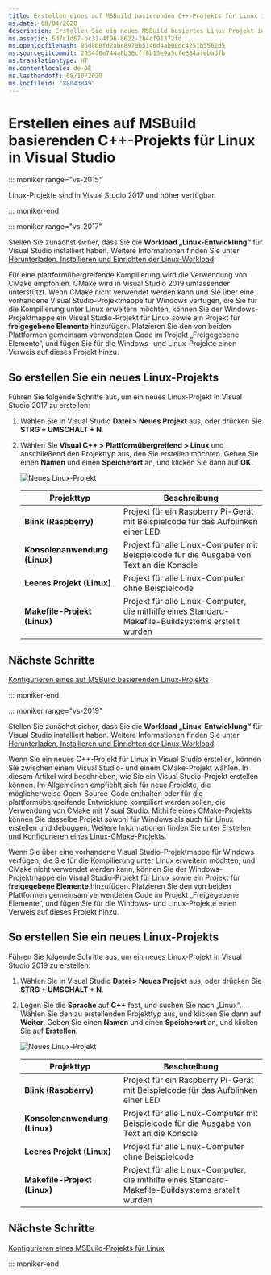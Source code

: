 ```yaml
---
title: Erstellen eines auf MSBuild basierenden C++-Projekts für Linux in Visual Studio
ms.date: 08/04/2020
description: Erstellen Sie ein neues MSBuild-basiertes Linux-Projekt in Visual Studio.
ms.assetid: 5d7c1d67-bc31-4f96-8622-2b4cf91372fd
ms.openlocfilehash: 86d8b8fd2abe8970b5146d4ab08dc4251b5562d5
ms.sourcegitcommit: 2034f8e744a8b36cff8b15e9a5cfe684afebadfb
ms.translationtype: HT
ms.contentlocale: de-DE
ms.lasthandoff: 08/10/2020
ms.locfileid: "88043849"
---
```

# <a name="create-a-linux-msbuild-c-project-in-visual-studio"></a>Erstellen eines auf MSBuild basierenden C++-Projekts für Linux in Visual Studio

::: moniker range="vs-2015"

Linux-Projekte sind in Visual Studio 2017 und höher verfügbar.

::: moniker-end

::: moniker range="vs-2017"

Stellen Sie zunächst sicher, dass Sie die **Workload „Linux-Entwicklung“** für Visual Studio installiert haben. Weitere Informationen finden Sie unter [Herunterladen, Installieren und Einrichten der Linux-Workload](download-install-and-setup-the-linux-development-workload.md).

Für eine plattformübergreifende Kompilierung wird die Verwendung von CMake empfohlen. CMake wird in Visual Studio 2019 umfassender unterstützt. Wenn CMake nicht verwendet werden kann und Sie über eine vorhandene Visual Studio-Projektmappe für Windows verfügen, die Sie für die Kompilierung unter Linux erweitern möchten, können Sie der Windows-Projektmappe ein Visual Studio-Projekt für Linux sowie ein Projekt für **freigegebene Elemente** hinzufügen. Platzieren Sie den von beiden Plattformen gemeinsam verwendeten Code im Projekt „Freigegebene Elemente“, und fügen Sie für die Windows- und Linux-Projekte einen Verweis auf dieses Projekt hinzu.

## <a name="to-create-a-new-linux-project"></a>So erstellen Sie ein neues Linux-Projekts

Führen Sie folgende Schritte aus, um ein neues Linux-Projekt in Visual Studio 2017 zu erstellen:

1. Wählen Sie in Visual Studio **Datei > Neues Projekt** aus, oder drücken Sie **STRG + UMSCHALT + N**.
1. Wählen Sie **Visual C++ > Plattformübergreifend > Linux** und anschließend den Projekttyp aus, den Sie erstellen möchten. Geben Sie einen **Namen** und einen **Speicherort** an, und klicken Sie dann auf **OK**.

   ![Neues Linux-Projekt](media/newproject.png)

   | Projekttyp | Beschreibung |
   | ------------ | --- |
   | **Blink (Raspberry)**           | Projekt für ein Raspberry Pi-Gerät mit Beispielcode für das Aufblinken einer LED |
   | **Konsolenanwendung (Linux)** | Projekt für alle Linux-Computer mit Beispielcode für die Ausgabe von Text an die Konsole |
   | **Leeres Projekt (Linux)**       | Projekt für alle Linux-Computer ohne Beispielcode |
   | **Makefile-Projekt (Linux)**    | Projekt für alle Linux-Computer, die mithilfe eines Standard-Makefile-Buildsystems erstellt wurden |

## <a name="next-steps"></a>Nächste Schritte

[Konfigurieren eines auf MSBuild basierenden Linux-Projekts](configure-a-linux-project.md)

::: moniker-end

::: moniker range="vs-2019"

Stellen Sie zunächst sicher, dass Sie die **Workload „Linux-Entwicklung“** für Visual Studio installiert haben. Weitere Informationen finden Sie unter [Herunterladen, Installieren und Einrichten der Linux-Workload](download-install-and-setup-the-linux-development-workload.md).

Wenn Sie ein neues C++-Projekt für Linux in Visual Studio erstellen, können Sie zwischen einem Visual Studio- und einem CMake-Projekt wählen. In diesem Artikel wird beschrieben, wie Sie ein Visual Studio-Projekt erstellen können. Im Allgemeinen empfiehlt sich für neue Projekte, die möglicherweise Open-Source-Code enthalten oder für die plattformübergreifende Entwicklung kompiliert werden sollen, die Verwendung von CMake mit Visual Studio. Mithilfe eines CMake-Projekts können Sie dasselbe Projekt sowohl für Windows als auch für Linux erstellen und debuggen. Weitere Informationen finden Sie unter [Erstellen und Konfigurieren eines Linux-CMake-Projekts](cmake-linux-project.md).

Wenn Sie über eine vorhandene Visual Studio-Projektmappe für Windows verfügen, die Sie für die Kompilierung unter Linux erweitern möchten, und CMake nicht verwendet werden kann, können Sie der Windows-Projektmappe ein Visual Studio-Projekt für Linux sowie ein Projekt für **freigegebene Elemente** hinzufügen. Platzieren Sie den von beiden Plattformen gemeinsam verwendeten Code im Projekt „Freigegebene Elemente“, und fügen Sie für die Windows- und Linux-Projekte einen Verweis auf dieses Projekt hinzu.

## <a name="to-create-a-new-linux-project"></a>So erstellen Sie ein neues Linux-Projekts

Führen Sie folgende Schritte aus, um ein neues Linux-Projekt in Visual Studio 2019 zu erstellen:

1. Wählen Sie in Visual Studio **Datei > Neues Projekt** aus, oder drücken Sie **STRG + UMSCHALT + N**.
1. Legen Sie die **Sprache** auf **C++** fest, und suchen Sie nach „Linux“. Wählen Sie den zu erstellenden Projekttyp aus, und klicken Sie dann auf **Weiter**. Geben Sie einen **Namen** und einen **Speicherort** an, und klicken Sie auf **Erstellen**.

   ![Neues Linux-Projekt](media/newproject-vs2019.png)

   | Projekttyp | Beschreibung |
   | ------------ | --- |
   | **Blink (Raspberry)**           | Projekt für ein Raspberry Pi-Gerät mit Beispielcode für das Aufblinken einer LED |
   | **Konsolenanwendung (Linux)** | Projekt für alle Linux-Computer mit Beispielcode für die Ausgabe von Text an die Konsole |
   | **Leeres Projekt (Linux)**       | Projekt für alle Linux-Computer ohne Beispielcode |
   | **Makefile-Projekt (Linux)**    | Projekt für alle Linux-Computer, die mithilfe eines Standard-Makefile-Buildsystems erstellt wurden |

## <a name="next-steps"></a>Nächste Schritte

[Konfigurieren eines MSBuild-Projekts für Linux](configure-a-linux-project.md)

::: moniker-end
